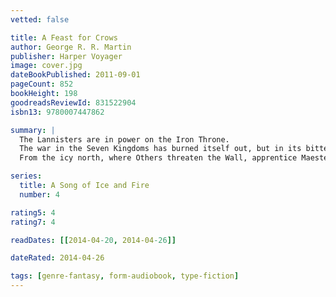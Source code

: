 ```yaml
---
vetted: false

title: A Feast for Crows
author: George R. R. Martin
publisher: Harper Voyager
image: cover.jpg
dateBookPublished: 2011-09-01
pageCount: 852
bookHeight: 198
goodreadsReviewId: 831522904
isbn13: 9780007447862

summary: |
  The Lannisters are in power on the Iron Throne.
  The war in the Seven Kingdoms has burned itself out, but in its bitter aftermath new conflicts spark to life. The Martells of Dorne and the Starks of Winterfell seek vengeance for their dead. Euron Crow's Eye, as black a pirate as ever raised a sail, returns from the smoking ruins of Valyria to claim the Iron Isles.
  From the icy north, where Others threaten the Wall, apprentice Maester Samwell Tarly brings a mysterious babe in arms to the Citadel. As plots, intrigue and battle threaten to engulf Westeros, victory will go to the men and women possessed of the coldest steel and the coldest hearts.

series:
  title: A Song of Ice and Fire
  number: 4

rating5: 4
rating7: 4

readDates: [[2014-04-20, 2014-04-26]]

dateRated: 2014-04-26

tags: [genre-fantasy, form-audiobook, type-fiction]
---
```

